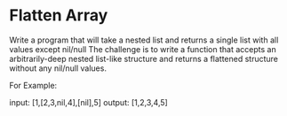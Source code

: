 # Flatten Array

Write a program that will take a nested list and returns a single list with all values except nil/null
The challenge is to write a function that accepts an arbitrarily-deep nested list-like structure and returns a flattened structure without any nil/null values.

For Example:

input: [1,[2,3,nil,4],[nil],5]
output: [1,2,3,4,5]


